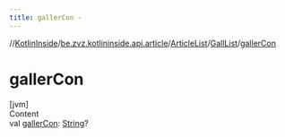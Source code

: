 ```yaml
---
title: gallerCon -
---
```

//[KotlinInside](../../../index.md)/[be.zvz.kotlininside.api.article](../../index.md)/[ArticleList](../index.md)/[GallList](index.md)/[gallerCon](galler-con.md)



# gallerCon  
[jvm]  
Content  
val [gallerCon](galler-con.md): [String](https://kotlinlang.org/api/latest/jvm/stdlib/kotlin/-string/index.html)?  



